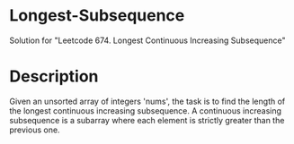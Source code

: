 # Longest-Subsequence
Solution for "Leetcode 674. Longest Continuous Increasing Subsequence"

# Description

Given an unsorted array of integers 'nums', the task is to find the length of the longest continuous increasing subsequence. A continuous increasing subsequence is a subarray where each element is strictly greater than the previous one.

